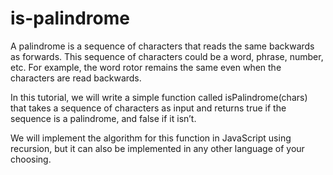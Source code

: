 # is-palindrome

A palindrome is a sequence of characters that reads the same backwards as forwards. This sequence of characters could be a word, phrase, number, etc. For example, the word rotor remains the same even when the characters are read backwards.

In this tutorial, we will write a simple function called isPalindrome(chars) that takes a sequence of characters as input and returns true if the sequence is a palindrome, and false if it isn’t.

We will implement the algorithm for this function in JavaScript using recursion, but it can also be implemented in any other language of your choosing.


